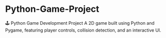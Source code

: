 # Python-Game-Project
🕹️ Python Game Development Project A 2D game built using Python and Pygame, featuring player controls, collision detection, and an interactive UI.
